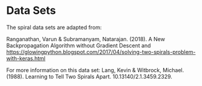 # Data Sets
The spiral data sets are adapted from:

Ranganathan, Varun & Subramanyam, Natarajan. (2018). A New Backpropagation Algorithm without Gradient Descent 
and https://glowingpython.blogspot.com/2017/04/solving-two-spirals-problem-with-keras.html

For more information on this data set: 
Lang, Kevin & Witbrock, Michael. (1988). Learning to Tell Two Spirals Apart. 10.13140/2.1.3459.2329.
